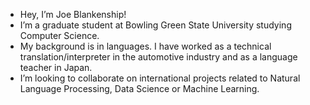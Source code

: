 - Hey, I’m Joe Blankenship!
- I’m a graduate student at Bowling Green State University studying Computer Science.
- My background is in languages. I have worked as a technical translation/interpreter in the automotive industry and as a language teacher in Japan. 
- I’m looking to collaborate on international projects related to Natural Language Processing, Data Science or Machine Learning.
